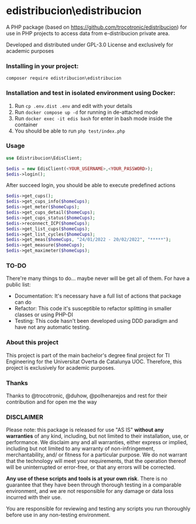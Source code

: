 # edistribucion\edistribucion

A PHP package (based on https://github.com/trocotronic/edistribucion) for use in PHP projects to access data from e-distribucion private area.  

Developed and distributed under GPL-3.0 License and exclusively for academic purposes

### Installing in your project:

`composer require edistribucion\edistribucion`

### Installation and test in isolated environment using Docker:

1. Run `cp .env.dist .env` and edit with your details
2. Run `docker compose up -d` for running in de-attached mode
3. Run `docker exec -it edis bash` for enter in bash mode inside the container
4. You should be able to run `php test/index.php` 

### Usage 

```php 
use Edistribucion\EdisClient;

$edis = new EdisClient(<YOUR_USERNAME>,<YOUR_PASSWORD>);
$edis->login();
```
After succeed login, you should be able to execute predefined actions
```php 
$edis->get_cups();
$edis->get_cups_info($homeCups);
$edis->get_meter($homeCups);
$edis->get_cups_detail($homeCups);
$edis->get_cups_status($homeCups);
$edis->reconnect_ICP($homeCups);
$edis->get_list_cups($homeCups);
$edis->get_list_cycles($homeCups);
$edis->get_meas($homeCups, "24/01/2022 - 20/02/2022", "*****");
$edis->get_measure($homeCups);
$edis->get_maximeter($homeCups);
```

### TO-DO 
There're many things to do... maybe never will be get all of them. For have a public list:
* Documentation: It's necessary have a full list of actions that package can do
* Refactor: This code it's susceptible to refactor splitting in smaller classes or using PHP-DI
* Testing: This code hasn't been developed using DDD paradigm and have not any automatic testing.
 

### About this project
This project is part of the main bachelor's degree final project for TI Engineering for the Universitat Overta de Catalunya UOC. Therefore, this project is exclusively for academic purposes.

### Thanks
Thanks to @trocotronic, @duhow, @polhenarejos and rest for their contribution and for open me the way

### DISCLAIMER
Please note: this package is released for use "AS IS" **without any warranties** of any kind, including, but not limited to their installation, use, or performance. We disclaim any and all warranties, either express or implied, including but not limited to any warranty of non-infringement, merchantability, and/ or fitness for a particular purpose. We do not warrant that the technology will meet your requirements, that the operation thereof will be uninterrupted or error-free, or that any errors will be corrected.

**Any use of these scripts and tools is at your own risk**. There is no guarantee that they have been through thorough testing in a comparable environment, and we are not responsible for any damage or data loss incurred with their use.

You are responsible for reviewing and testing any scripts you run thoroughly before use in any non-testing environment.
